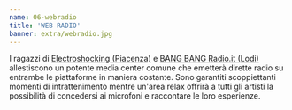 ```yaml
---
name: 06-webradio
title: 'WEB RADIO'
banner: extra/webradio.jpg
---
```


I ragazzi di <a href="https://www.facebook.com/Electroshocking/" target="_blank" rel="noopener">Electroshocking (Piacenza)</a> e <a href="https://www.facebook.com/BangBangRadio.it/" target="_blank" rel="noopener">BANG BANG Radio.it (Lodi)</a> allestiscono un potente media center comune che emetterà dirette radio su entrambe le piattaforme in maniera costante. Sono garantiti scoppiettanti momenti di intrattenimento mentre un'area relax offrirà a tutti gli artisti la possibilità di concedersi ai microfoni e raccontare le loro esperienze.

